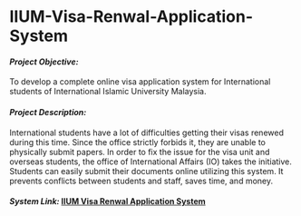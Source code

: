 # IIUM-Visa-Renwal-Application-System

#### ***Project Objective:***
To develop a complete online visa application system for International students of International Islamic University Malaysia.

#### ***Project Description:***
International students have a lot of difficulties getting their visas renewed during this time. Since the office strictly forbids it, they are unable to physically submit papers. In order to fix the issue for the visa unit and overseas students, the office of International Affairs (IO) takes the initiative. Students can easily submit their documents online utilizing this system. It prevents conflicts between students and staff, saves time, and money.

#### ***System Link:*** [IIUM Visa Renwal Application System](https://sites.google.com/iium.edu.my/visaunitupdater/intro)

